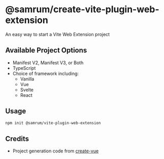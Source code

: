 # @samrum/create-vite-plugin-web-extension

An easy way to start a Vite Web Extension project

## Available Project Options

- Manifest V2, Manifest V3, or Both
- TypeScript
- Choice of framework including:
  - Vanilla
  - Vue
  - Svelte
  - React

## Usage

```sh
npm init @samrum/vite-plugin-web-extension
```

## Credits

- Project generation code from [create-vue](https://github.com/vuejs/create-vue)
